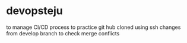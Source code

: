 # devopsteju
to manage CI/CD process
to practice git hub
cloned using ssh
changes from develop branch to check merge conflicts
